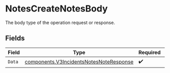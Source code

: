 # NotesCreateNotesBody

The body type of the operation request or response.


## Fields

| Field                                                                                              | Type                                                                                               | Required                                                                                           | Description                                                                                        |
| -------------------------------------------------------------------------------------------------- | -------------------------------------------------------------------------------------------------- | -------------------------------------------------------------------------------------------------- | -------------------------------------------------------------------------------------------------- |
| `Data`                                                                                             | [components.V3IncidentsNotesNoteResponse](../../models/components/v3incidentsnotesnoteresponse.md) | :heavy_check_mark:                                                                                 | N/A                                                                                                |